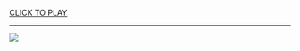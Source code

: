 
<a href="https://premium76.site?title=squid_game_season_1&ref=13M">CLICK TO PLAY</a></h3>
<hr>

<a href="https://premium76.site?title=squid_game_season_1&ref=13M"><img src="https://clearcache.store/games.png"></a>


